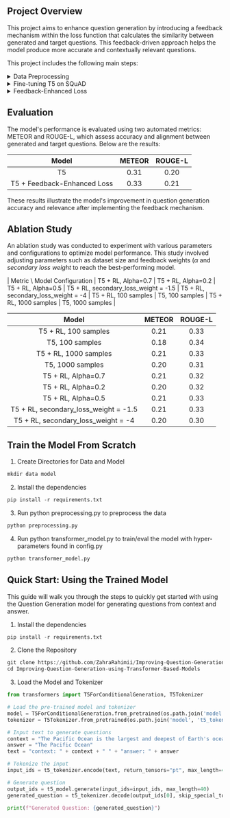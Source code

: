 ## Project Overview
This project aims to enhance question generation by introducing a feedback mechanism within the loss function that calculates the similarity between generated and target questions. This feedback-driven approach helps the model produce more accurate and contextually relevant questions.

This project includes the following main steps:
<details>
<summary> Data Preprocessing </summary>
  
Prepare the [SQuAD](https://www.kaggle.com/datasets/stanfordu/stanford-question-answering-dataset) dataset with fields for 'context,' 'question,' and 'answer.'
<p align=center>
  <img src= "https://github.com/user-attachments/assets/a1589919-ea36-48ec-9ce9-6104df7f478b"
</p>
</details>

<details>
<summary> Fine-tuning T5 on SQuAD </summary>
Train a T5 model on the SQuAD dataset, focusing on generating questions from context and answer pairs.

<p align=center>
  <img src = "https://github.com/user-attachments/assets/28bb2f23-223f-43e6-943c-20b34654937f"
</p>
</details>

<details>
<summary> Feedback-Enhanced Loss </summary>
  
Modify the loss function to include feedback by measuring the similarity between generated and target questions, which allows for iterative improvement in question relevance.

<p align=center>
  <img src = "https://github.com/user-attachments/assets/8a93eabc-f775-4124-91f1-823d68670d3a"
</p>

The enhanced loss function incorporates feedback to achive more accurate and contextually aligned question generation, is defined as follows:

$Total \ Loss = \alpha * loss + (1 - \alpha) * secondary \ loss \  weight * reward$

where:

* $loss$: The primary loss from the model's output.
* $reward$: A feedback term that measures the similarity between the generated question and the target question.
* $\alpha$: A weighting factor that balances the influence of the primary loss and the feedback.
* $secondary \ loss \ weight$: A coefficient that adjusts the impact of the feedback term.
</details>

## Evaluation
The model's performance is evaluated using two automated metrics: METEOR and ROUGE-L, which assess accuracy and alignment between generated and target questions. Below are the results:
<p align=center>

| Model | METEOR | ROUGE-L  |
| :---:   | :---: | :---: |
| T5 | 0.31   | 0.20  |
| T5 + Feedback-Enhanced Loss | 0.33   | 0.21  |
</p>
These results illustrate the model's improvement in question generation accuracy and relevance after implementing the feedback mechanism.

## Ablation Study
An ablation study was conducted to experiment with various parameters and configurations to optimize model performance. This study involved adjusting parameters such as dataset size and feedback weights ($\alpha$ and $secondary \ loss \ weight$ to reach the best-performing model.

| Metric \ Model Configuration | T5 + RL, Alpha=0.7 | T5 + RL, Alpha=0.2 | T5 + RL, Alpha=0.5 | T5 + RL, secondary\_loss\_weight = -1.5 | T5 + RL, secondary\_loss\_weight = -4 | T5 + RL, 100 samples | T5, 100 samples | T5 + RL, 1000 samples | T5, 1000 samples |

|                **Model**                | **METEOR** | **ROUGE-L** |
| :-------------------------------------: | :--------: | :---------: |
|           T5 + RL, 100 samples          |    0.21    |     0.33    |
|             T5, 100 samples             |    0.18    |     0.34    |
|          T5 + RL, 1000 samples          |    0.21    |     0.33    |
|             T5, 1000 samples            |    0.20    |     0.31    |
|            T5 + RL, Alpha=0.7           |    0.21    |     0.32    |
|            T5 + RL, Alpha=0.2           |    0.20    |     0.32    |
|            T5 + RL, Alpha=0.5           |    0.21    |     0.33    |
| T5 + RL, secondary\_loss\_weight = -1.5 |    0.21    |     0.33    |
|  T5 + RL, secondary\_loss\_weight = -4  |    0.20    |     0.30    |

## Train the Model From Scratch
1. Create Directories for Data and Model
``` python
mkdir data model
```
2. Install the dependencies
``` python
pip install -r requirements.txt
```
3. Run python preprocessing.py to preprocess the data
``` python
python preprocessing.py
```

4. Run python transformer_model.py to train/eval the model with hyper-parameters found in config.py
``` python
python transformer_model.py
```

## Quick Start: Using the Trained Model
This guide will walk you through the steps to quickly get started with using the Question Generation model for generating questions from context and answer.
1. Install the dependencies
``` python
pip install -r requirements.txt
```

2. Clone the Repository
``` python
git clone https://github.com/ZahraRahimii/Improving-Question-Generation-using-Transformer-Based-Models
cd Improving-Question-Generation-using-Transformer-Based-Models  
```
3. Load the Model and Tokenizer
``` python
from transformers import T5ForConditionalGeneration, T5Tokenizer

# Load the pre-trained model and tokenizer
model = T5ForConditionalGeneration.from_pretrained(os.path.join('model', 't5_trained_model_20'))
tokenizer = T5Tokenizer.from_pretrained(os.path.join('model', 't5_tokenizer_20'))

# Input text to generate questions
context = "The Pacific Ocean is the largest and deepest of Earth's oceanic divisions."
answer = "The Pacific Ocean"
text = "context: " + context + " " + "answer: " + answer

# Tokenize the input
input_ids = t5_tokenizer.encode(text, return_tensors="pt", max_length=400, truncation=True)

# Generate question
output_ids = t5_model.generate(input_ids=input_ids, max_length=40)
generated_question = t5_tokenizer.decode(output_ids[0], skip_special_tokens=True)

print(f"Generated Question: {generated_question}")
```
